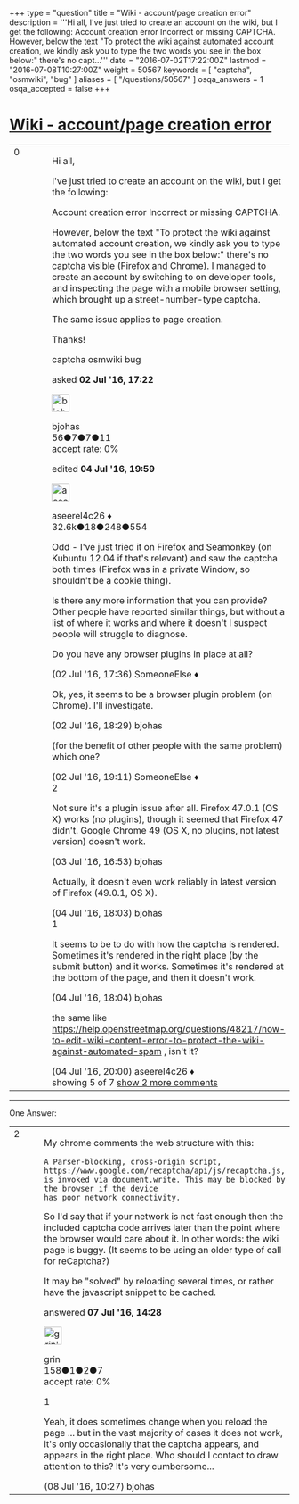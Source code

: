 +++
type = "question"
title = "Wiki - account/page creation error"
description = '''Hi all, I&#x27;ve just tried to create an account on the wiki, but I get the following: Account creation error  Incorrect or missing CAPTCHA. However, below the text &quot;To protect the wiki against automated account creation, we kindly ask you to type the two words you see in the box below:&quot; there&#x27;s no capt...'''
date = "2016-07-02T17:22:00Z"
lastmod = "2016-07-08T10:27:00Z"
weight = 50567
keywords = [ "captcha", "osmwiki", "bug" ]
aliases = [ "/questions/50567" ]
osqa_answers = 1
osqa_accepted = false
+++

<div class="headNormal">

# [Wiki - account/page creation error](/questions/50567/wiki-accountpage-creation-error)

</div>

<div id="main-body">

<div id="askform">

<table id="question-table" style="width:100%;">
<colgroup>
<col style="width: 50%" />
<col style="width: 50%" />
</colgroup>
<tbody>
<tr>
<td style="width: 30px; vertical-align: top"><div class="vote-buttons">
<span id="post-50567-upvote" class="ajax-command post-vote up" rel="nofollow" title="I like this post (click again to cancel)"> </span>
<div id="post-50567-score" class="post-score" title="current number of votes">
0
</div>
<span id="post-50567-downvote" class="ajax-command post-vote down" rel="nofollow" title="I dont like this post (click again to cancel)"> </span> <span id="favorite-mark" class="ajax-command favorite-mark" rel="nofollow" title="mark/unmark this question as favorite (click again to cancel)"> </span>
<div id="favorite-count" class="favorite-count">
&#10;</div>
</div></td>
<td><div id="item-right">
<div class="question-body">
<p>Hi all,</p>
<p>I've just tried to create an account on the wiki, but I get the following:</p>
<p>Account creation error Incorrect or missing CAPTCHA.</p>
<p>However, below the text "To protect the wiki against automated account creation, we kindly ask you to type the two words you see in the box below:" there's no captcha visible (Firefox and Chrome). I managed to create an account by switching to on developer tools, and inspecting the page with a mobile browser setting, which brought up a street-number-type captcha.</p>
<p>The same issue applies to page creation.</p>
<p>Thanks!</p>
</div>
<div id="question-tags" class="tags-container tags">
<span class="post-tag tag-link-captcha" rel="tag" title="see questions tagged &#39;captcha&#39;">captcha</span> <span class="post-tag tag-link-osmwiki" rel="tag" title="see questions tagged &#39;osmwiki&#39;">osmwiki</span> <span class="post-tag tag-link-bug" rel="tag" title="see questions tagged &#39;bug&#39;">bug</span>
</div>
<div id="question-controls" class="post-controls">
&#10;</div>
<div class="post-update-info-container">
<div class="post-update-info post-update-info-user">
<p>asked <strong>02 Jul '16, 17:22</strong></p>
<img src="https://secure.gravatar.com/avatar/ec502848aedb6c84f8a0ffaf9ec54a67?s=32&amp;d=identicon&amp;r=g" class="gravatar" width="32" height="32" alt="bjohas&#39;s gravatar image" />
<p><span>bjohas</span><br />
<span class="score" title="56 reputation points">56</span><span title="7 badges"><span class="badge1">●</span><span class="badgecount">7</span></span><span title="7 badges"><span class="silver">●</span><span class="badgecount">7</span></span><span title="11 badges"><span class="bronze">●</span><span class="badgecount">11</span></span><br />
<span class="accept_rate" title="Rate of the user&#39;s accepted answers">accept rate:</span> <span title="bjohas has no accepted answers">0%</span></p>
</div>
<div class="post-update-info post-update-info-edited">
<p><span> edited <strong>04 Jul '16, 19:59</strong> </span></p>
<img src="https://secure.gravatar.com/avatar/66f0dc05b44574e3894be07b0b37cf37?s=32&amp;d=identicon&amp;r=g" class="gravatar" width="32" height="32" alt="aseerel4c26&#39;s gravatar image" />
<p><span>aseerel4c26 ♦</span><br />
<span class="score" title="32615 reputation points"><span>32.6k</span></span><span title="18 badges"><span class="badge1">●</span><span class="badgecount">18</span></span><span title="248 badges"><span class="silver">●</span><span class="badgecount">248</span></span><span title="554 badges"><span class="bronze">●</span><span class="badgecount">554</span></span></p>
</div>
</div>
<div id="comments-container-50567" class="comments-container">
<span id="50570"></span>
<div id="comment-50570" class="comment">
<div id="post-50570-score" class="comment-score">
&#10;</div>
<div class="comment-text">
<p>Odd - I've just tried it on Firefox and Seamonkey (on Kubuntu 12.04 if that's relevant) and saw the captcha both times (Firefox was in a private Window, so shouldn't be a cookie thing).</p>
<p>Is there any more information that you can provide? Other people have reported similar things, but without a list of where it works and where it doesn't I suspect people will struggle to diagnose.</p>
<p>Do you have any browser plugins in place at all?</p>
</div>
<div id="comment-50570-info" class="comment-info">
<span class="comment-age">(02 Jul '16, 17:36)</span> <span class="comment-user userinfo">SomeoneElse ♦</span>
</div>
</div>
<span id="50571"></span>
<div id="comment-50571" class="comment">
<div id="post-50571-score" class="comment-score">
&#10;</div>
<div class="comment-text">
<p>Ok, yes, it seems to be a browser plugin problem (on Chrome). I'll investigate.</p>
</div>
<div id="comment-50571-info" class="comment-info">
<span class="comment-age">(02 Jul '16, 18:29)</span> <span class="comment-user userinfo">bjohas</span>
</div>
</div>
<span id="50572"></span>
<div id="comment-50572" class="comment">
<div id="post-50572-score" class="comment-score">
&#10;</div>
<div class="comment-text">
<p>(for the benefit of other people with the same problem) which one?</p>
</div>
<div id="comment-50572-info" class="comment-info">
<span class="comment-age">(02 Jul '16, 19:11)</span> <span class="comment-user userinfo">SomeoneElse ♦</span>
</div>
</div>
<span id="50589"></span>
<div id="comment-50589" class="comment">
<div id="post-50589-score" class="comment-score">
2
</div>
<div class="comment-text">
<p>Not sure it's a plugin issue after all. Firefox 47.0.1 (OS X) works (no plugins), though it seemed that Firefox 47 didn't. Google Chrome 49 (OS X, no plugins, not latest version) doesn't work.</p>
</div>
<div id="comment-50589-info" class="comment-info">
<span class="comment-age">(03 Jul '16, 16:53)</span> <span class="comment-user userinfo">bjohas</span>
</div>
</div>
<span id="50613"></span>
<div id="comment-50613" class="comment not_top_scorer">
<div id="post-50613-score" class="comment-score">
&#10;</div>
<div class="comment-text">
<p>Actually, it doesn't even work reliably in latest version of Firefox (49.0.1, OS X).</p>
</div>
<div id="comment-50613-info" class="comment-info">
<span class="comment-age">(04 Jul '16, 18:03)</span> <span class="comment-user userinfo">bjohas</span>
</div>
</div>
<span id="50614"></span>
<div id="comment-50614" class="comment">
<div id="post-50614-score" class="comment-score">
1
</div>
<div class="comment-text">
<p>It seems to be to do with how the captcha is rendered. Sometimes it's rendered in the right place (by the submit button) and it works. Sometimes it's rendered at the bottom of the page, and then it doesn't work.</p>
</div>
<div id="comment-50614-info" class="comment-info">
<span class="comment-age">(04 Jul '16, 18:04)</span> <span class="comment-user userinfo">bjohas</span>
</div>
</div>
<span id="50617"></span>
<div id="comment-50617" class="comment not_top_scorer">
<div id="post-50617-score" class="comment-score">
&#10;</div>
<div class="comment-text">
<p>the same like <a href="/questions/48217/how-to-edit-wiki-content-error-to-protect-the-wiki-against-automated-spam">https://help.openstreetmap.org/questions/48217/how-to-edit-wiki-content-error-to-protect-the-wiki-against-automated-spam</a> , isn't it?</p>
</div>
<div id="comment-50617-info" class="comment-info">
<span class="comment-age">(04 Jul '16, 20:00)</span> <span class="comment-user userinfo">aseerel4c26 ♦</span>
</div>
</div>
</div>
<div id="comment-tools-50567" class="comment-tools">
<span class="comments-showing"> showing 5 of 7 </span> <a href="#" class="show-all-comments-link">show 2 more comments</a>
</div>
<div class="clear">
&#10;</div>
<div id="comment-50567-form-container" class="comment-form-container">
&#10;</div>
<div class="clear">
&#10;</div>
</div></td>
</tr>
</tbody>
</table>

------------------------------------------------------------------------

<div class="tabBar">

<span id="sort-top"></span>

<div class="headQuestions">

One Answer:

</div>

</div>

<span id="50704"></span>

<div id="answer-container-50704" class="answer">

<table style="width:100%;">
<colgroup>
<col style="width: 50%" />
<col style="width: 50%" />
</colgroup>
<tbody>
<tr>
<td style="width: 30px; vertical-align: top"><div class="vote-buttons">
<span id="post-50704-upvote" class="ajax-command post-vote up" rel="nofollow" title="I like this post (click again to cancel)"> </span>
<div id="post-50704-score" class="post-score" title="current number of votes">
2
</div>
<span id="post-50704-downvote" class="ajax-command post-vote down" rel="nofollow" title="I dont like this post (click again to cancel)"> </span>
</div></td>
<td><div class="item-right">
<div class="answer-body">
<p>My chrome comments the web structure with this:</p>
<pre><code>A Parser-blocking, cross-origin script, https://www.google.com/recaptcha/api/js/recaptcha.js,
is invoked via document.write. This may be blocked by the browser if the device 
has poor network connectivity.</code></pre>
<p>So I'd say that if your network is not fast enough then the included captcha code arrives later than the point where the browser would care about it. In other words: the wiki page is buggy. (It seems to be using an older type of call for reCaptcha?)</p>
<p>It may be "solved" by reloading several times, or rather have the javascript snippet to be cached.</p>
</div>
<div class="answer-controls post-controls">
&#10;</div>
<div class="post-update-info-container">
<div class="post-update-info post-update-info-user">
<p>answered <strong>07 Jul '16, 14:28</strong></p>
<img src="https://secure.gravatar.com/avatar/543f907c30de5772ec0625b82264c188?s=32&amp;d=identicon&amp;r=g" class="gravatar" width="32" height="32" alt="grin&#39;s gravatar image" />
<p><span>grin</span><br />
<span class="score" title="158 reputation points">158</span><span title="1 badges"><span class="badge1">●</span><span class="badgecount">1</span></span><span title="2 badges"><span class="silver">●</span><span class="badgecount">2</span></span><span title="7 badges"><span class="bronze">●</span><span class="badgecount">7</span></span><br />
<span class="accept_rate" title="Rate of the user&#39;s accepted answers">accept rate:</span> <span title="grin has no accepted answers">0%</span></p>
</div>
</div>
<div id="comments-container-50704" class="comments-container">
<span id="50734"></span>
<div id="comment-50734" class="comment">
<div id="post-50734-score" class="comment-score">
1
</div>
<div class="comment-text">
<p>Yeah, it does sometimes change when you reload the page ... but in the vast majority of cases it does not work, it's only occasionally that the captcha appears, and appears in the right place. Who should I contact to draw attention to this? It's very cumbersome...</p>
</div>
<div id="comment-50734-info" class="comment-info">
<span class="comment-age">(08 Jul '16, 10:27)</span> <span class="comment-user userinfo">bjohas</span>
</div>
</div>
</div>
<div id="comment-tools-50704" class="comment-tools">
&#10;</div>
<div class="clear">
&#10;</div>
<div id="comment-50704-form-container" class="comment-form-container">
&#10;</div>
<div class="clear">
&#10;</div>
</div></td>
</tr>
</tbody>
</table>

</div>

<div class="paginator-container-left">

</div>

</div>

</div>

